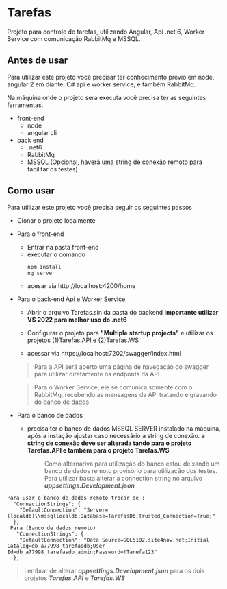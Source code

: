 # Tarefas

Projeto para controle de tarefas, utilizando Angular, Api .net 6, Worker Service com comunicação RabbitMq e MSSQL.

## Antes de usar

Para utilizar este projeto você precisar ter conhecimento prêvio em node, angular 2 em diante, C# api e worker service, e também RabbitMq.

Na máquina onde o projeto será executa você precisa ter as seguintes ferramentas.
* front-end
    * node
    * angular cli
* back end
    * .net6
    * RabbitMq
    * MSSQL (Opcional, haverá uma string de conexão remoto para facilitar os testes)

## Como usar

Para utilizar este projeto você precisa seguir os seguintes passos

* Clonar o projeto localmente
* Para o front-end
    * Entrar na pasta front-end
    * executar o comando
        ```
        npm install
        ng serve
        ```
    * acesar via http://localhost:4200/home 
* Para o back-end Api e Worker Service
    * Abrir o arquivo Tarefas.sln da pasta do backend
    **Importante utilizar VS 2022 para melhor uso do .net6** 

    * Configurar o projeto para **"Multiple startup projects"** e utilizar os projetos (1)Tarefas.API e (2)Tarefas.WS
    * acessar via https://localhost:7202/swagger/index.html
    
    > Para a API será aberto uma página de navegação do swagger para utilizar diretamente os endponts da API
    
    > Para o Worker Service, ele se comunica somente com o RabbitMq, recebendo as mensagens da API tratando e gravando do banco de dados


* Para o banco de dados
    * precisa ter o banco de dados MSSQL SERVER instalado na máquina, após a instação ajustar caso necessário a string de conexão. **a string de conexão deve ser alterada tando para o projeto Tarefas.API e também para o projeto Tarefas.WS**
    
         > Como alternariva para utilização do banco estou deixando um banco de dados remoto provisório para utilização dos testes. Para utilizar basta alterar a connection string no arquivo ***appsettings.Development.json***

```
Para usar o banco de dados remoto trocar de :
  "ConnectionStrings": {
    "DefaultConnection": "Server=(localdb)\\mssqllocaldb;Database=TarefasDb;Trusted_Connection=True;"
  },
 Para (Banco de dados remoto)
   "ConnectionStrings": {
    "DefaultConnection": "Data Source=SQL5102.site4now.net;Initial Catalog=db_a77998_tarefasdb;User Id=db_a77998_tarefasdb_admin;Password=!Tarefa123"
  },
```
> Lembrar de alterar ***appsettings.Development.json*** para os dois projetos ***Tarefas.API*** e ***Tarefas.WS***
    
    

